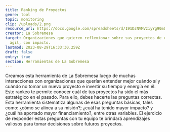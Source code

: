 ```yaml
---
title: Ranking de Proyectos
genre: tool
topic: monitoring
clip: /uploads/2.png
resource_url: https://docs.google.com/spreadsheets/d/191DzNVMVziyYg90mD7xuFX-ScRYes7grMYbmCAcsaQ8/edit#gid=0
creator: La Sobremesa
target: Organizaciones que quieren reflexionar sobre sus proyectos de una forma
  ágil, con impacto.
lastmod: 2023-08-29T16:33:30.259Z
draft: false
entry: true
section: Herramientas de La Sobremesa
---
```

<!--StartFragment-->

Creamos esta herramienta de La Sobremesa luego de muchas interacciones con organizaciones que querían entender mejor cuándo sí y cuándo no tomar un nuevo proyecto e invertir su tiempo y energía en él. Este rankeo te permite conocer cuál de tus proyectos ha sido el más estratégico en el pasado. Para ello, debes hacerte las preguntas correctas. Esta herramienta sistematiza algunas de esas preguntas básicas, tales como: ¿cómo se alinea a su misión?; ¿cuál ha tenido mayor impacto? y ¿cuál ha aportado mayor financiamiento?, entre otras variables. El ejercicio de responder estas preguntas con tu equipo te brindará aprendizajes valiosos para tomar decisiones sobre futuros proyectos.

<!--EndFragment-->